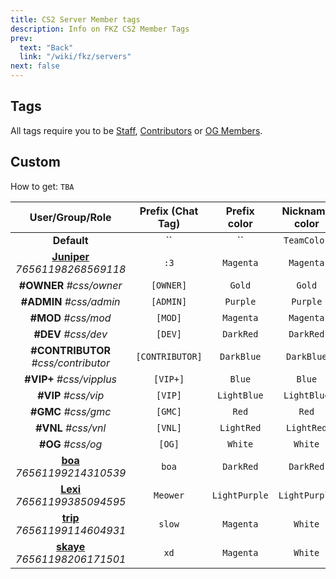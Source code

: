 ```yaml
---
title: CS2 Server Member tags
description: Info on FKZ CS2 Member Tags
prev:
  text: "Back"
  link: "/wiki/fkz/servers"
next: false
---
```


## Tags

All tags require you to be [Staff](/wiki/fkz/staff), [Contributors](/wiki/fkz/donators) or [OG Members](/wiki/fkz/og).

## Custom

How to get: `TBA`

|                                     User/Group/Role                                      | Prefix (Chat Tag) | Prefix color  | Nickname color | Message color | Scoreboard Tag  |
| :--------------------------------------------------------------------------------------: | :---------------: | :-----------: | :------------: | :-----------: | :-------------: |
|                                       **Default**                                        |        ``         |      ``       |  `TeamColor`   |    `White`    |       ``        |
| **[Juniper](https://steamcommunity.com/profiles/76561198268569118)** _76561198268569118_ |       `:3`        |   `Magenta`   |   `Magenta`    |   `Magenta`   |      `>.<`      |
|                                 **#OWNER** _#css/owner_                                  |     `[OWNER]`     |    `Gold`     |     `Gold`     |    `White`    |    `[OWNER]`    |
|                                 **#ADMIN** _#css/admin_                                  |     `[ADMIN]`     |   `Purple`    |    `Purple`    |    `White`    |    `[ADMIN]`    |
|                                   **#MOD** _#css/mod_                                    |      `[MOD]`      |   `Magenta`   |   `Magenta`    |    `White`    |     `[MOD]`     |
|                                   **#DEV** _#css/dev_                                    |      `[DEV]`      |   `DarkRed`   |   `DarkRed`    |    `White`    |     `[DEV]`     |
|                           **#CONTRIBUTOR** _#css/contributor_                            |  `[CONTRIBUTOR]`  |  `DarkBlue`   |   `DarkBlue`   |    `White`    | `[CONTRIBUTOR]` |
|                                 **#VIP+** _#css/vipplus_                                 |     `[VIP+]`      |    `Blue`     |     `Blue`     |    `White`    |    `[VIP+]`     |
|                                   **#VIP** _#css/vip_                                    |      `[VIP]`      |  `LightBlue`  |  `LightBlue`   |    `White`    |     `[VIP]`     |
|                                   **#GMC** _#css/gmc_                                    |      `[GMC]`      |     `Red`     |     `Red`      |    `White`    |     `[GMC]`     |
|                                   **#VNL** _#css/vnl_                                    |      `[VNL]`      |  `LightRed`   |   `LightRed`   |    `White`    |     `[VNL]`     |
|                                    **#OG** _#css/og_                                     |      `[OG]`       |    `White`    |    `White`     |    `White`    |     `[OG]`      |
|   **[boa](https://steamcommunity.com/profiles/76561199214310539)** _76561199214310539_   |       `boa`       |   `DarkRed`   |   `DarkRed`    |    `White`    |      `boa`      |
|  **[Lexi](https://steamcommunity.com/profiles/76561199385094595)** _76561199385094595_   |     `Meower`      | `LightPurple` | `LightPurple`  |    `White`    |    `Meower`     |
|  **[trip](https://steamcommunity.com/profiles/76561199114604931)** _76561199114604931_   |      `slow`       |   `Magenta`   |    `White`     |    `White`    |     `slow`      |
|  **[skaye](https://steamcommunity.com/profiles/76561198206171501)** _76561198206171501_  |       `xd`        |   `Magenta`   |    `White`     |    `White`    |      `xd`       |
